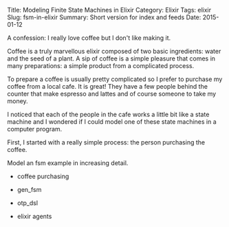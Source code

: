 Title: Modeling Finite State Machines in Elixir
Category: Elixir
Tags: elixir
Slug: fsm-in-elixir
Summary: Short version for index and feeds
Date: 2015-01-12

A confession: I really love coffee but I don't like making it.

Coffee is a truly marvellous elixir composed of two basic ingredients:
water and the seed of a plant. A sip of coffee is a simple pleasure
that comes in many preparations: a simple product from a complicated
process.

To prepare a coffee is usually pretty complicated so I prefer to
purchase my coffee from a local cafe. It is great! They have a few
people behind the counter that make espresso and lattes and of course
someone to take my money.

I noticed that each of the people in the cafe works a little bit like
a state machine and I wondered if I could model one of these state
machines in a computer program.

First, I started with a really simple process: the person purchasing the coffee.

Model an fsm example in increasing detail.

- coffee purchasing

- gen_fsm
- otp_dsl
- elixir agents
